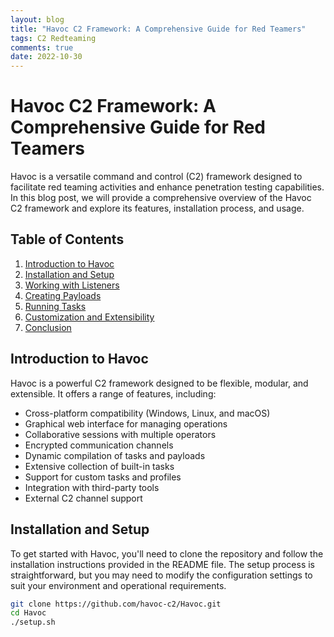 ```yaml
---
layout: blog
title: "Havoc C2 Framework: A Comprehensive Guide for Red Teamers"
tags: C2 Redteaming
comments: true
date: 2022-10-30
---
```


# Havoc C2 Framework: A Comprehensive Guide for Red Teamers

Havoc is a versatile command and control (C2) framework designed to facilitate red teaming activities and enhance penetration testing capabilities. In this blog post, we will provide a comprehensive overview of the Havoc C2 framework and explore its features, installation process, and usage.

## Table of Contents
1. [Introduction to Havoc](#introduction-to-havoc)
2. [Installation and Setup](#installation-and-setup)
3. [Working with Listeners](#working-with-listeners)
4. [Creating Payloads](#creating-payloads)
5. [Running Tasks](#running-tasks)
6. [Customization and Extensibility](#customization-and-extensibility)
7. [Conclusion](#conclusion)

## Introduction to Havoc

Havoc is a powerful C2 framework designed to be flexible, modular, and extensible. It offers a range of features, including:

- Cross-platform compatibility (Windows, Linux, and macOS)
- Graphical web interface for managing operations
- Collaborative sessions with multiple operators
- Encrypted communication channels
- Dynamic compilation of tasks and payloads
- Extensive collection of built-in tasks
- Support for custom tasks and profiles
- Integration with third-party tools
- External C2 channel support

## Installation and Setup

To get started with Havoc, you'll need to clone the repository and follow the installation instructions provided in the README file. The setup process is straightforward, but you may need to modify the configuration settings to suit your environment and operational requirements.

```bash
git clone https://github.com/havoc-c2/Havoc.git
cd Havoc
./setup.sh
```


